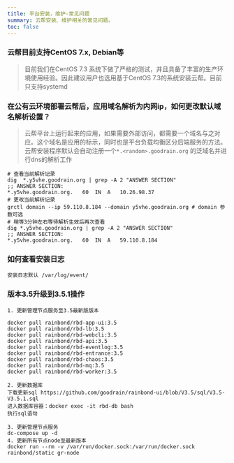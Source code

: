 ```yaml
---
title: 平台安装，维护-常见问题
summary: 云帮安装、维护相关的常见问题。
toc: false
---
```


<div id="toc"></div>

### 云帮目前支持CentOS 7.x, Debian等

> 目前我们在CentOS 7.3 系统下做了严格的测试，并且具备了丰富的生产环境使用经验。因此建议用户也选用基于CentOS 7.3的系统安装云帮。目前只支持systemd

### 在公有云环境部署云帮后，应用域名解析为内网ip，如何更改默认域名解析设置？

> 云帮平台上运行起来的应用，如果需要外部访问，都需要一个域名与之对应。这个域名是应用的标示，同时也是平台负载均衡区分后端服务的方法。
> 云帮安装程序默认会自动注册一个`*.<random>.goodrain.org` 的泛域名并进行dns的解析工作

```
# 查看当前解析记录
dig  *.y5vhe.goodrain.org | grep -A 2 "ANSWER SECTION"
;; ANSWER SECTION:
*.y5vhe.goodrain.org.	60	IN	A	10.26.98.37
# 更改当前解析记录
grctl domain --ip 59.110.8.184 --domain y5vhe.goodrain.org # domain 参数可选
# 稍等3分钟左右等待解析生效后再次查看
dig *.y5vhe.goodrain.org | grep -A 2 "ANSWER SECTION"
;; ANSWER SECTION:
*.y5vhe.goodrain.org.	60	IN	A	59.110.8.184
```

### 如何查看安装日志

```
安装日志默认 /var/log/event/
```

### 版本3.5升级到3.5.1操作

```
1. 更新管理节点服务至3.5最新版版本

docker pull rainbond/rbd-app-ui:3.5
docker pull rainbond/rbd-lb:3.5
docker pull rainbond/rbd-webcli:3.5
docker pull rainbond/rbd-api:3.5
docker pull rainbond/rbd-eventlog:3.5
docker pull rainbond/rbd-entrance:3.5
docker pull rainbond/rbd-chaos:3.5
docker pull rainbond/rbd-mq:3.5
docker pull rainbond/rbd-worker:3.5

2. 更新数据库
下载更新sql https://github.com/goodrain/rainbond-ui/blob/V3.5/sql/V3.5-V3.5.1.sql
进入数据库容器：docker exec -it rbd-db bash 
执行sql语句

3. 更新管理节点服务
dc-compose up -d 
4. 更新所有节点node至最新版本
docker run --rm -v /var/run/docker.sock:/var/run/docker.sock rainbond/static gr-node

```
